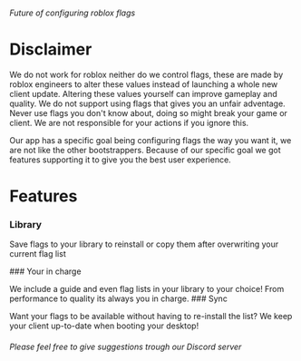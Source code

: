 ###### Future of configuring roblox flags

<h1>Disclaimer</h1>
We do not work for roblox neither do we control flags, these are made by roblox engineers to alter these values instead of launching a whole new client update. Altering these values yourself can improve gameplay and quality. We do not support using flags that gives you an unfair adventage. Never use flags you don't know about, doing so might break your game or client. We are not responsible for your actions if you ignore this.

Our app has a specific goal being configuring flags the way you want it, we are not like the other bootstrappers. Because of our specific goal we got features supporting it to give you the best user experience.

<h1>Features</h1>

### Library
<p>Save flags to your library to reinstall or copy them after overwriting your current flag list</p>
### Your in charge
<p>We include a guide and even flag lists in your library to your choice! From performance to quality its always you in charge.
### Sync 
<p>Want your flags to be available without having to re-install the list? We keep your client up-to-date when booting your desktop!

###### Please feel free to give suggestions trough our Discord server